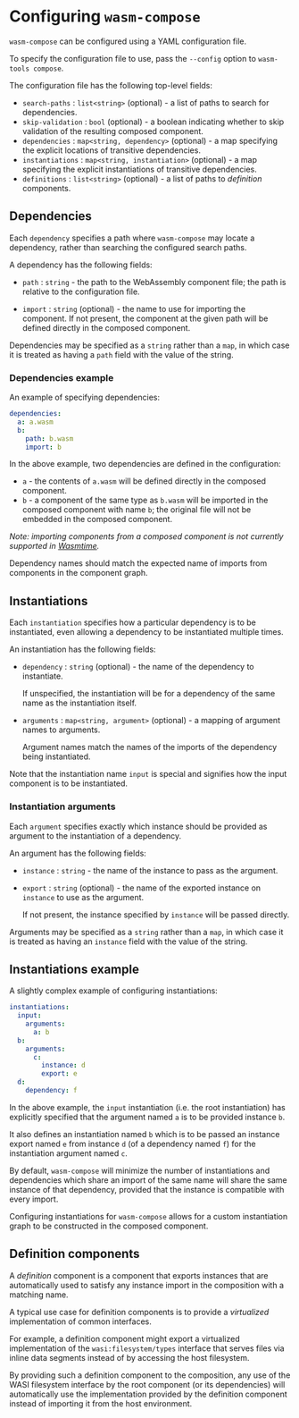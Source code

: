 # Configuring `wasm-compose`

`wasm-compose` can be configured using a YAML configuration file.

To specify the configuration file to use, pass the `--config` option to
`wasm-tools compose`.

The configuration file has the following top-level fields:

- `search-paths` : `list<string>` (optional) - a list of paths to search for
  dependencies.
- `skip-validation` : `bool` (optional) - a boolean indicating whether to skip
  validation of the resulting composed component.
- `dependencies` : `map<string, dependency>` (optional) - a map specifying the
  explicit locations of transitive dependencies.
- `instantiations` : `map<string, instantiation>` (optional) - a map specifying
  the explicit instantiations of transitive dependencies.
- `definitions` : `list<string>` (optional) - a list of paths to _definition_
  components.

## Dependencies

Each `dependency` specifies a path where `wasm-compose` may locate a
dependency, rather than searching the configured search paths.

A dependency has the following fields:

- `path` : `string` - the path to the WebAssembly component file; the path is
  relative to the configuration file.

- `import` : `string` (optional) - the name to use for importing the component.
  If not present, the component at the given path will be defined directly in
  the composed component.

Dependencies may be specified as a `string` rather than a `map`, in which case
it is treated as having a `path` field with the value of the string.

### Dependencies example

An example of specifying dependencies:

```yaml
dependencies:
  a: a.wasm
  b:
    path: b.wasm
    import: b
```

In the above example, two dependencies are defined in the configuration:

- `a` - the contents of `a.wasm` will be defined directly in the composed
  component.
- `b` - a component of the same type as `b.wasm` will be imported in the
  composed component with name `b`; the original file will not be embedded in the
  composed component.

_Note: importing components from a composed component is not currently
supported in [Wasmtime](https://github.com/bytecodealliance/wasmtime)._

Dependency names should match the expected name of imports from components in
the component graph.

## Instantiations

Each `instantiation` specifies how a particular dependency is to be
instantiated, even allowing a dependency to be instantiated multiple times.

An instantiation has the following fields:

- `dependency` : `string` (optional) - the name of the dependency to
  instantiate.

  If unspecified, the instantiation will be for a dependency of the same name
  as the instantiation itself.

- `arguments` : `map<string, argument>` (optional) - a mapping of argument
  names to arguments.

  Argument names match the names of the imports of the dependency being
  instantiated.

Note that the instantiation name `input` is special and signifies how the input
component is to be instantiated.

### Instantiation arguments

Each `argument` specifies exactly which instance should be provided as argument
to the instantiation of a dependency.

An argument has the following fields:

- `instance` : `string` - the name of the instance to pass as the argument.

- `export` : `string` (optional) - the name of the exported instance on
  `instance` to use as the argument.

  If not present, the instance specified by `instance` will be passed directly.

Arguments may be specified as a `string` rather than a `map`, in which case
it is treated as having an `instance` field with the value of the string.

## Instantiations example

A slightly complex example of configuring instantiations:

```yaml
instantiations:
  input:
    arguments:
      a: b
  b:
    arguments:
      c:
        instance: d
        export: e
  d:
    dependency: f
```

In the above example, the `input` instantiation (i.e. the root instantiation)
has explicitly specified that the argument named `a` is to be provided instance
`b`.

It also defines an instantiation named `b` which is to be passed an instance
export named `e` from instance `d` (of a dependency named `f`) for the
instantiation argument named `c`.

By default, `wasm-compose` will minimize the number of instantiations and
dependencies which share an import of the same name will share the same
instance of that dependency, provided that the instance is compatible with
every import.

Configuring instantiations for `wasm-compose` allows for a custom instantiation
graph to be constructed in the composed component.

## Definition components

A _definition_ component is a component that exports instances that are
automatically used to satisfy any instance import in the composition with a
matching name.

A typical use case for definition components is to provide a _virtualized_
implementation of common interfaces.

For example, a definition component might export a virtualized implementation
of the `wasi:filesystem/types` interface that serves files via inline data
segments instead of by accessing the host filesystem.

By providing such a definition component to the composition, any use of the
WASI filesystem interface by the root component (or its dependencies) will
automatically use the implementation provided by the definition component
instead of importing it from the host environment.
